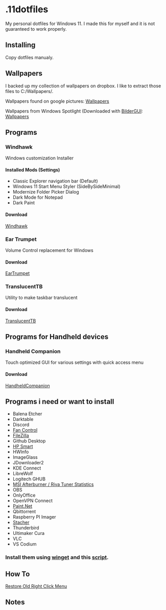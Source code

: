 # .11dotfiles
My personal dotfiles for Windows 11. I made this for myself and it is not guaranteed to work properly.

## Installing
Copy dotfiles manualy.

## Wallpapers
I backed up my collection of wallpapers on dropbox. I like to extract those files to C:/Wallpapers/.

Wallpapers found on google pictures:
[Wallpapers](https://www.dropbox.com/sh/jwpk6j30kf27uie/AAD2ql1Lt_4vTmNc93nnOOxoa?dl=1)

Wallpapers from Windows Spotlight (Downloaded with [BilderGUI](https://github.com/NietroMiner00/BilderGui):
[Wallpapers](https://www.dropbox.com/sh/nqb0yj9uv1vibci/AAAAgY7YDVB0RgqSfkMaDqICa?dl=1)

## Programs
### Windhawk
Windows customization Installer

#### Installed Mods (Settings)
- Classic Explorer navigation bar (Default)
- Windows 11 Start Menu Styler (SideBySideMinimal)
- Modernize Folder Picker Dialog
- Dark Mode for Notepad
- Dark Paint

#### Download
[Windhawk](https://windhawk.net/)



### Ear Trumpet
Volume Control replacement for Windows

#### Download
[EarTrumpet](https://eartrumpet.app/)



### TranslucentTB
Utility to make taskbar translucent

#### Download
[TranslucentTB](https://translucenttb.com/)



## Programs for Handheld devices
### Handheld Companion
Touch optimized GUI for various settings with quick access menu

#### Download
[HandheldCompanion](https://github.com/Valkirie/HandheldCompanion/releases)

## Programs i need or want to install
- Balena Etcher
- Darktable
- Discord
- [Fan Control](https://getfancontrol.com/)
- [FileZilla](https://filezilla-project.org/)
- Github Desktop
- [HP Smart](https://apps.microsoft.com/detail/9wzdncrfhwlh?SilentAuth=1&wa=wsignin1.0&hl=en-us&gl=US)
- HWInfo
- ImageGlass
- JDownloader2
- KDE Connect
- LibreWolf
- Logitech GHUB
- [MSI Afterburner / Riva Tuner Statistics](https://us.msi.com/Landing/afterburner/graphics-cards)
- OBS
- OnlyOffice
- OpenVPN Connect
- [Paint.Net](https://www.dotpdn.com/downloads/pdn.html)
- Qbittorrent
- Raspberry PI Imager
- [Stacher](https://stacher.io/)
- Thunderbird
- Ultimaker Cura
- VLC
- VS Codium 

### Install them using [winget](https://winget.run/) and this [script](https://gist.github.com/miraficus/d35d5a4ecb42d9c9ff132c630bab6b97).


## How To
[Restore Old Right Click Menu](https://www.howtogeek.com/759449/how-to-get-full-context-menus-in-windows-11s-file-explorer/)

## Notes

